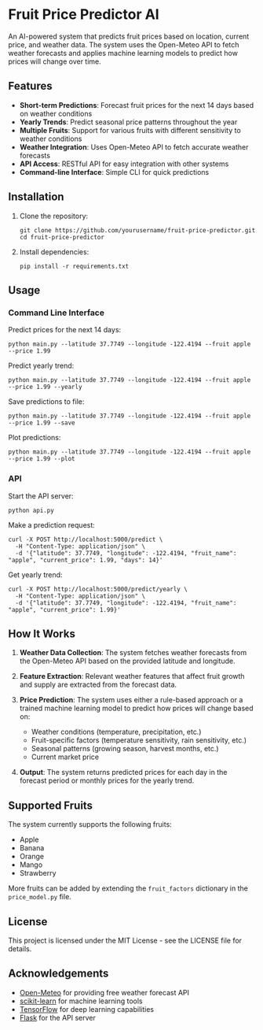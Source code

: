 # Fruit Price Predictor AI

An AI-powered system that predicts fruit prices based on location, current price, and weather data. The system uses the Open-Meteo API to fetch weather forecasts and applies machine learning models to predict how prices will change over time.

## Features

- **Short-term Predictions**: Forecast fruit prices for the next 14 days based on weather conditions
- **Yearly Trends**: Predict seasonal price patterns throughout the year
- **Multiple Fruits**: Support for various fruits with different sensitivity to weather conditions
- **Weather Integration**: Uses Open-Meteo API to fetch accurate weather forecasts
- **API Access**: RESTful API for easy integration with other systems
- **Command-line Interface**: Simple CLI for quick predictions

## Installation

1. Clone the repository:
   ```
   git clone https://github.com/yourusername/fruit-price-predictor.git
   cd fruit-price-predictor
   ```

2. Install dependencies:
   ```
   pip install -r requirements.txt
   ```

## Usage

### Command Line Interface

Predict prices for the next 14 days:
```
python main.py --latitude 37.7749 --longitude -122.4194 --fruit apple --price 1.99
```

Predict yearly trend:
```
python main.py --latitude 37.7749 --longitude -122.4194 --fruit apple --price 1.99 --yearly
```

Save predictions to file:
```
python main.py --latitude 37.7749 --longitude -122.4194 --fruit apple --price 1.99 --save
```

Plot predictions:
```
python main.py --latitude 37.7749 --longitude -122.4194 --fruit apple --price 1.99 --plot
```

### API

Start the API server:
```
python api.py
```

Make a prediction request:
```
curl -X POST http://localhost:5000/predict \
  -H "Content-Type: application/json" \
  -d '{"latitude": 37.7749, "longitude": -122.4194, "fruit_name": "apple", "current_price": 1.99, "days": 14}'
```

Get yearly trend:
```
curl -X POST http://localhost:5000/predict/yearly \
  -H "Content-Type: application/json" \
  -d '{"latitude": 37.7749, "longitude": -122.4194, "fruit_name": "apple", "current_price": 1.99}'
```

## How It Works

1. **Weather Data Collection**: The system fetches weather forecasts from the Open-Meteo API based on the provided latitude and longitude.

2. **Feature Extraction**: Relevant weather features that affect fruit growth and supply are extracted from the forecast data.

3. **Price Prediction**: The system uses either a rule-based approach or a trained machine learning model to predict how prices will change based on:
   - Weather conditions (temperature, precipitation, etc.)
   - Fruit-specific factors (temperature sensitivity, rain sensitivity, etc.)
   - Seasonal patterns (growing season, harvest months, etc.)
   - Current market price

4. **Output**: The system returns predicted prices for each day in the forecast period or monthly prices for the yearly trend.

## Supported Fruits

The system currently supports the following fruits:
- Apple
- Banana
- Orange
- Mango
- Strawberry

More fruits can be added by extending the `fruit_factors` dictionary in the `price_model.py` file.

## License

This project is licensed under the MIT License - see the LICENSE file for details.

## Acknowledgements

- [Open-Meteo](https://open-meteo.com/) for providing free weather forecast API
- [scikit-learn](https://scikit-learn.org/) for machine learning tools
- [TensorFlow](https://www.tensorflow.org/) for deep learning capabilities
- [Flask](https://flask.palletsprojects.com/) for the API server
